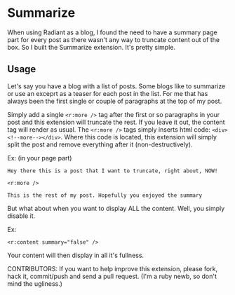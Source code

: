 # Summarize

When using Radiant as a blog, I found the need to have a summary page part for every post as there wasn't any way to truncate content out of the box. So I built the Summarize extension. It's pretty simple.

## Usage

Let's say you have a blog with a list of posts. Some blogs like to summarize or use an exceprt as a teaser for each post in the list. For me that has always been the first single or couple of paragraphs at the top of my post.

Simply add a single `<r:more />` tag after the first or so paragraphs in your post and this extension will truncate the rest. If you leave it out, the content tag will render as usual. The `<r:more />` tags simply inserts html code: `<div><!--more--></div>`. Where this code is located, this extension will simply split the post and remove everything after it (non-destructively).

Ex: (in your page part)

    Hey there this is a post that I want to truncate, right about, NOW!

    <r:more />

    This is the rest of my post. Hopefully you enjoyed the summary

But what about when you want to display ALL the content. Well, you simply disable it.

Ex:

    <r:content summary="false" />

Your content will then display in all it's fullness.

CONTRIBUTORS: If you want to help improve this extension, please fork, hack it, commit/push and send a pull request. (I'm a ruby newb, so don't mind the ugliness.)